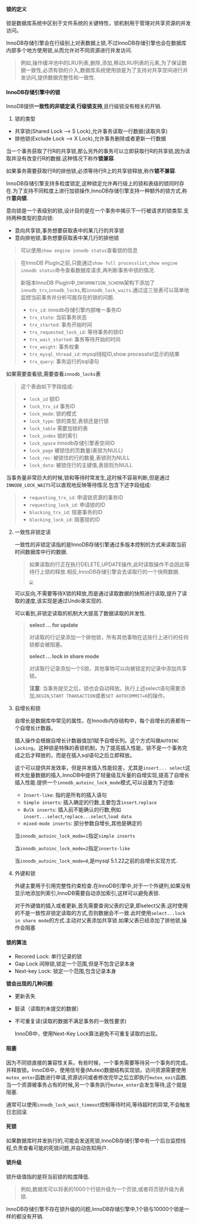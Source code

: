 #### **锁的定义**

锁是数据库系统中区别于文件系统的关键特性，锁机制用于管理对共享资源的并发访问。

InnoDB存储引擎会在行级别上对表数据上锁,不过InnoDB存储引擎也会在数据库内部多个地方使用锁,从而允许对不同资源进行并发访问.

> 例如,操作缓冲池中的LRU列表,删除,添加,移动LRU列表的元素,为了保证数据一致性,必须有锁的介入,数据库系统使用锁是为了支持对共享空间进行并发访问,提供数据完整性和一致性.

#### InnoDB存储引擎中的锁

InnoDB提供**一致性的非锁定读**,**行级锁支持**,且行级锁没有相关的开销.

1.  锁的类型

   + 共享锁(Shared Lock --> S Lock),允许事务读取一行数据(读取共享)
   + 排他锁(Exclude Lock --> X Lock),允许事务删除或者更新一行数据

   当一个事务获取了行R的共享锁,那么另外的事务可以立即获取行R的共享锁,因为读取并没有改变行R的数据.这种情况下称作**锁兼容**.

   如果事务需要获取行R的排他锁,必须等待行R上的共享锁释放,称作**锁不兼容**.

   InnoDB存储引擎支持多粒度锁定,这种锁定允许再行级上的锁和表级的锁同时存在.为了支持不同粒度上进行加锁操作,InnoDB存储引擎支持一种额外的锁方式,称作**意向锁**.

   意向锁是一个表级别的锁,设计目的是在一个事务中揭示下一行被请求的锁类型.支持两种类型的意向锁:

   + 意向共享锁,事务想要获取表中的某几行的共享锁
   + 意向排他锁,事务想要获取表中某几行的排他锁

   > 可以使用`show engine innodb status`查看锁的信息

   > 在InnoDB Plugin之前,只能通过`show full processlist`,`show engine innodb status`命令查看数据库请求,再判断事务中锁的情况.
   >
   > 新版本InnoDB Plugin中,`INFORMATION_SCHEMA`架构下添加了`innodb_trx`,`innodb_locks`,和`innodb_lock_waits`.通过这三张表可以简单地监控当前事务并分析可能存在的锁的问题.
   >
   > + `trx_id`: innodb存储引擎内部唯一事务ID
   > + `trx_state`: 当前事务状态
   > + `trx_started`: 事务开始时间
   > + `trx_requested_lock_id`: 等待事务的锁ID
   > + `trx_wait_started`: 事务等待开始的时间
   > + `trx_weight`: 事务权重
   > + `trx_mysql_thread_id`: mysql线程ID,show processlist显示的结果
   > + `trx_query`: 事务运行的sql语句

   如果需要查看锁,需要查看`innodb_locks`表

   > 这个表由如下字段组成:
   >
   > + `lock_id`	锁ID
   > + `lock_trx_id`   事务ID
   > + `lock_mode`:   锁的模式
   > + `lock_type`:   锁的类型,表锁还是行锁
   > + `lock_table`  需要加锁的表
   > + `lock_index`  锁的索引
   > + `lock_space`  innodb存储引擎表空间ID
   > + `lock_page`   被锁住的页数量(表锁为NULL)
   > + `lock_rec`:   被锁住的行的数量,表锁则为NULL
   > + `lock_data`:   被锁住行的主键值,表锁则为NULL

   当事务量非常巨大的时候,锁和等待时常发生,这时候不容易判断,但是通过`INNODB_LOCK_WAITS`可以直观地反映等待情况.包含下述字段组成:

   > + `requesting_trx_id`: 申请锁资源的事务ID
   > + `requesting_lock_id`:  申请锁的ID
   > + `blocking_trx_id`:  阻塞事务的ID
   > + `blocking_lock_id`:  阻塞锁的ID

2. 一致性非锁定读

   一致性的非锁定读指的是InnoDB存储引擎通过多版本控制的方式来读取当前时间数据库中行的数据.

   > 如果读取的行正在执行DELETE,UPDATE操作,此时读取操作不会因此等待行上锁的释放.相反,InnoDB存储引擎会去读取行的一个快照数据.
   >
   > <img src="E:\截图文件\一致性诶锁定读取操作.png" style="zoom:67%;" />

   可以反向,不需要等待X锁的释放,而是通过读取数据的快照进行读取,提升了读取的速度,该实现是通过Undo来实现的.

   可以看到,非锁定读取的机制大大提高了数据读取的并发性.

   > **select ... for update**
   >
   > 对读取的行记录添加一个排他锁，所有其他事物在这些行上进行的任何锁都会被阻塞。
   >
   > **select ... lock in share mode**
   >
   > 对读取行记录添加一个S锁，其他事物可以向被锁定的记录中添加共享锁。
   >
   > **注意**: 当事务提交之后，锁也会自动释放。执行上述select语句需要添加,`BEGIN`,`START TRANSACTION`或者`SET AUTOCOMMIT=0`的操作。

3. 自增长和锁

   自增长是数据库中常见的属性，在Innodb内存结构中，每个自增长的表都有一个自增长计数器。

   插入操作会根据自增长计数器值加1赋予自增长列。这个方式叫做`AUTOINC Locking`。这种锁是特殊的表锁机制，为了提高插入性能，锁不是一个事务完成之后才释放的，而是在插入sql语句之后立即释放。

   这个可以提供并发效率，但是并发插入性能较差，尤其是`insert... select`这样大批量数据的插入.InnoDB中提供了轻量级互斥量的自增实现,提高了自增长插入性能.提供一个`innodb_autoinc_lock_mode`模式,可以设置为下述值:

   + `Insert-like`:  指的是所有的插入语句
   + `Simple inserts`:  插入确定的行数,主要包含`insert`.`replace`
   + `Bulk inserts`: 插入前不能确认的行数,例如`insert...select`,`replace...select`,`load data`
   + `mixed-mode inserts`: 部分参数自增长,其他是确定的

   当`innodb_autoinc_lock_mode=1`指定`simple inserts`

   当`innodb_autoinc_lock_mode=2`指定`inserts-like`

   当`innodb_autoinc_lock_mode=0`,是mysql 5.1.22之前的自增长实现方式.

4. 外键和锁

   外键主要用于引用完整性约束检查.在InnoDB引擎中,对于一个外键列,如果没有显示地添加列索引,InnoDB需要自动添加索引,这样可以避免表锁.

   对于外键值的插入或者更新,首先需要查询父表的记录,即select父表.这时使用的不是一致性非锁定读取的方式,否则数据会不一致.此时使用`select...lock in share mode`的方式.主动对父表添加共享锁.如果父表已经添加了排他锁,操作会阻塞

#### 锁的算法

+ Recored Lock:  单行记录的锁
+ Gap Lock 间隙锁,锁定一个范围,但是不包含记录本身
+ Next-key Lock:  锁定一个范围,包含记录本身

**锁会出现的几种问题**:

+ 更新丢失

+ 脏读（读取的未提交的数据）

+ 不可重复读(读取的数据不满足事务的一致性要求)

  InnoDB中，使用Next-Key Lock算法避免不可重复读取的出现。

#### 阻塞

因为不同锁直接的兼容性关系，有些时候，一个事务需要等待另一个事务的完成。并释放锁。InnoDB中，使用信号量(Mutex)数据结构实现锁。访问资源需要使用`mutex_enter`函数进行申请,资源访问或者修改完毕之后立即执行`mutex_exit`函数.当一个资源被事务占有的时候,另一个事务执行`mutex_enter`会发生等待,这个就是阻塞.

通常可以使用`innodb_lock_wait_timeout`控制等待时间,等待超时的异常,不会触发日志回滚.

#### 死锁

如果数据库时并发执行的,可能会发送死锁,InnoDB存储引擎中有一个后台监控线程,负责查看可能的死锁问题,并自动告知用户.

#### 锁升级

锁升级值指的是将当前锁的粒度降低.

>  例如,数据库可以将表的1000个行锁升级为一个页锁,或者将页锁升级为表锁.

InnoDB存储引擎不存在锁升级的问题,InnoDB存储引擎中,1个锁与10000个锁是一样的都没有开销.